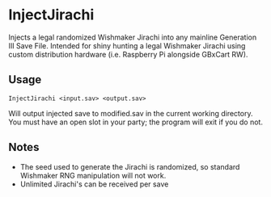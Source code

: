 # InjectJirachi
Injects a legal randomized Wishmaker Jirachi into any mainline Generation III Save File. Intended for shiny hunting a legal Wishmaker Jirachi using custom distribution hardware (i.e. Raspberry Pi alongside GBxCart RW).

## Usage
`InjectJirachi <input.sav> <output.sav>`

Will output injected save to modified.sav in the current working directory.
You must have an open slot in your party; the program will exit if you do not.

## Notes
 - The seed used to generate the Jirachi is randomized, so standard Wishmaker RNG manipulation will not work.
 - Unlimited Jirachi's can be received per save

